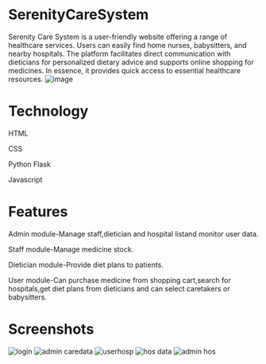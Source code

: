 
# SerenityCareSystem
Serenity Care System is a user-friendly website offering a range of healthcare services. Users can easily find home nurses, babysitters, and nearby hospitals. The platform facilitates direct communication with dieticians for personalized dietary advice and supports online shopping for medicines. In essence, it provides quick access to essential healthcare resources.
![image](https://github.com/BetsyEldhose/SerenityCareSystem/assets/169824216/7edf3d76-7dff-4033-8e8d-82d825e462fe)
# Technology
HTML

CSS

Python Flask

Javascript
# Features
Admin module-Manage staff,dietician and hospital listand monitor user data.

Staff module-Manage medicine stock.

Dietician module-Provide diet plans to patients.

User module-Can purchase medicine from shopping cart,search for hospitals,get diet plans from dieticians and can select caretakers or babysitters.
# Screenshots
![login](https://github.com/BetsyEldhose/SerenityCareSystem/assets/169824216/c7798eeb-5fee-4cc2-932b-c836194bed93)
![admin caredata](https://github.com/BetsyEldhose/SerenityCareSystem/assets/169824216/f824899b-2c20-4e6b-8605-e066109e25a2)
![userhosp](https://github.com/BetsyEldhose/SerenityCareSystem/assets/169824216/95f2faa5-cf1d-46f9-ab70-52a81a7b0b98)
![hos data](https://github.com/BetsyEldhose/SerenityCareSystem/assets/169824216/bda72dbd-9b6b-4a9f-8290-a3d627105035)
![admin hos](https://github.com/BetsyEldhose/SerenityCareSystem/assets/169824216/a10592d0-c7b9-4eb3-bd67-e4ae31f11f0c)

